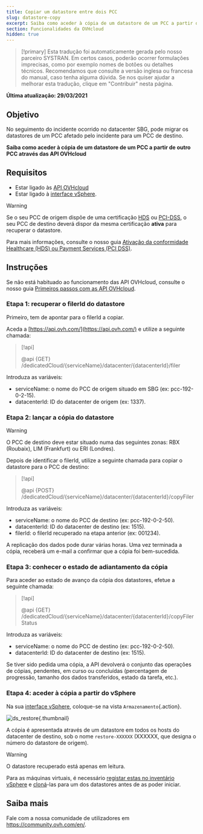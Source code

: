 ```yaml
---
title: Copiar um datastore entre dois PCC
slug: datastore-copy
excerpt: Saiba como aceder à cópia de um datastore de um PCC a partir de outro PCC através das API OVHcloud
section: Funcionalidades da OVHcloud
hidden: true
---
```


> [!primary]
> Esta tradução foi automaticamente gerada pelo nosso parceiro SYSTRAN. Em certos casos, poderão ocorrer formulações imprecisas, como por exemplo nomes de botões ou detalhes técnicos. Recomendamos que consulte a versão inglesa ou francesa do manual, caso tenha alguma dúvida. Se nos quiser ajudar a melhorar esta tradução, clique em "Contribuir" nesta página.
>

**Última atualização: 29/03/2021**

## Objetivo

No seguimento do incidente ocorrido no datacenter SBG, pode migrar os datastores de um PCC afetado pelo incidente para um PCC de destino.

**Saiba como aceder à cópia de um datastore de um PCC a partir de outro PCC através das API OVHcloud**

## Requisitos

- Estar ligado às [API OVHcloud](https://api.ovh.com/)
- Estar ligado à [interface vSphere](../instalar_o_vsphere_client/).

> [!warning]
>
> Se o seu PCC de origem dispõe de uma certificação [HDS](https://www.ovhcloud.com/pt/enterprise/certification-conformity/hds/) ou [PCI-DSS](https://www.ovhcloud.com/pt/enterprise/certification-conformity/pci-dss/), o seu PCC de destino deverá dispor da mesma certificação **ativa** para recuperar o datastore.
>
> Para mais informações, consulte o nosso guia [Ativação da conformidade Healthcare (HDS) ou Payment Services (PCI DSS)](../ativar-certificacao-pci-dss-no-private-cloud-ovh/).
>

## Instruções

Se não está habituado ao funcionamento das API OVHcloud, consulte o nosso guia [Primeiros passos com as API OVHcloud](https://docs.ovh.com/gb/en/api/first-steps-with-ovh-api/).

### Etapa 1: recuperar o filerId do datastore

Primeiro, tem de apontar para o filerId a copiar.

Aceda a [https://api.ovh.com/](https://api.ovh.com/) e utilize a seguinte chamada:

> [!api]
>
> @api {GET} /dedicatedCloud/{serviceName}/datacenter/{datacenterId}/filer

Introduza as variáveis:

- serviceName: o nome do PCC de origem situado em SBG (ex: pcc-192-0-2-15).
- datacenterId: ID do datacenter de origem (ex: 1337).

### Etapa 2: lançar a cópia do datastore

> [!warning]
>
> O PCC de destino deve estar situado numa das seguintes zonas: RBX (Roubaix), LIM (Frankfurt) ou ERI (Londres).
>

Depois de identificar o filerId, utilize a seguinte chamada para copiar o datastore para o PCC de destino:

> [!api]
>
> @api {POST} /dedicatedCloud/{serviceName}/datacenter/{datacenterId}/copyFiler

Introduza as variáveis:

- serviceName: o nome do PCC de destino (ex: pcc-192-0-2-50).
- datacenterId: ID do datacenter de destino (ex: 1515).
- filerId: o filerId recuperado na etapa anterior (ex: 001234).

A replicação dos dados pode durar várias horas. Uma vez terminada a cópia, receberá um e-mail a confirmar que a cópia foi bem-sucedida.

### Etapa 3: conhecer o estado de adiantamento da cópia

Para aceder ao estado de avanço da cópia dos datastores, efetue a seguinte chamada:

> [!api]
>
> @api {GET} /dedicatedCloud/{serviceName}/datacenter/{datacenterId}/copyFilerStatus

Introduza as variáveis:

- serviceName: o nome do PCC de destino (ex: pcc-192-0-2-50).
- datacenterId: ID do datacenter de destino (ex: 1515).

Se tiver sido pedida uma cópia, a API devolverá o conjunto das operações de cópias, pendentes, em curso ou concluídas (percentagem de progressão, tamanho dos dados transferidos, estado da tarefa, etc.).

### Etapa 4: aceder à cópia a partir do vSphere

Na sua [interface vSphere](../instalar_o_vsphere_client/), coloque-se na vista `Armazenamento`{.action}.

![ds_restore](images/ds-restore.png){.thumbnail}

A cópia é apresentada através de um datastore em todos os hosts do datacenter de destino, sob o nome `restore-XXXXXX` (XXXXXX, que designa o número do datastore de origem).

> [!warning]
>
> O datastore recuperado está apenas em leitura.
>

Para as máquinas virtuais, é necessário [registar estas no inventário vSphere](../vsphere-register-vm-vmx/) e [cloná](../clonar-uma-vm/)-las para um dos datastores antes de as poder iniciar.

## Saiba mais

Fale com a nossa comunidade de utilizadores em <https://community.ovh.com/en/>.
